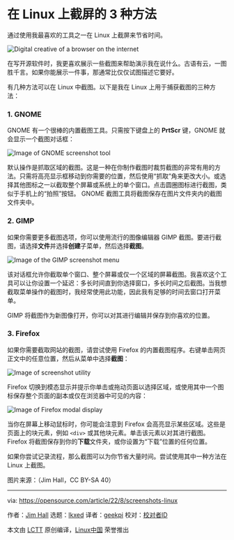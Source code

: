 [#]: subject: "3 ways to take screenshots on Linux"
[#]: via: "https://opensource.com/article/22/8/screenshots-linux"
[#]: author: "Jim Hall https://opensource.com/users/jim-hall"
[#]: collector: "lkxed"
[#]: translator: "geekpi"
[#]: reviewer: " "
[#]: publisher: " "
[#]: url: " "

在 Linux 上截屏的 3 种方法
======
通过使用我最喜欢的工具之一在 Linux 上截屏来节省时间。

![Digital creative of a browser on the internet][1]

在写开源软件时，我更喜欢展示一些截图来帮助演示我在说什么。古语有云，一图胜千言。如果你能展示一件事，那通常比仅仅试图描述它要好。

有几种方法可以在 Linux 中截图。以下是我在 Linux 上用于捕获截图的三种方法：

### 1. GNOME

GNOME 有一个很棒的内置截图工具。只需按下键盘上的 **PrtScr** 键，GNOME 就会显示一个截图对话框：

![Image of GNOME screenshot tool][2]

默认操作是抓取区域的截图。这是一种在你制作截图时裁剪截图的非常有用的方法。只需将高亮显示框移动到你需要的位置，然后使用“抓取”角来更改大小。或选择其他图标之一以截取整个屏幕或系统上的单个窗口。点击圆圈图标进行截图，类似于手机上的“拍照”按钮。 GNOME 截图工具将截图保存在图片文件夹内的截图文件夹中。

### 2. GIMP

如果你需要更多截图选项，你可以使用流行的图像编辑器 GIMP 截图。要进行截图，请选择**文件**并选择**创建**子菜单，然后选择**截图**。

![Image of the GIMP screenshot menu][3]

该对话框允许你截取单个窗口、整个屏幕或仅一个区域的屏幕截图。我喜欢这个工具可以让你设置一个延迟：多长时间直到你选择窗口，多长时间之后截图。当我想截取菜单操作的截图时，我经常使用此功能，因此我有足够的时间去窗口打开菜单。

GIMP 将截图作为新图像打开，你可以对其进行编辑并保存到你喜欢的位置。

### 3. Firefox

如果你需要截取网站的截图，请尝试使用 Firefox 的内置截图程序。右键单击网页正文中的任意位置，然后从菜单中选择**截图**：

![Image of screenshot utility][4]

Firefox 切换到模态显示并提示你单击或拖动页面以选择区域，或使用其中一个图标保存整个页面的副本或仅在浏览器中可见的内容：

![Image of Firefox modal display][5]

当你在屏幕上移动鼠标时，你可能会注意到 Firefox 会高亮显示某些区域。这些是页面上的块元素，例如 `<div>` 或其他块元素。单击该元素以对其进行截图。 Firefox 将截图保存到你的**下载**文件夹，或你设置为“下载”位置的任何位置。

如果你尝试记录流程，那么截图可以为你节省大量时间。尝试使用其中一种方法在 Linux 上截图。

图片来源：（Jim Hall，CC BY-SA 40）

--------------------------------------------------------------------------------

via: https://opensource.com/article/22/8/screenshots-linux

作者：[Jim Hall][a]
选题：[lkxed][b]
译者：[geekpi](https://github.com/geekpi)
校对：[校对者ID](https://github.com/校对者ID)

本文由 [LCTT](https://github.com/LCTT/TranslateProject) 原创编译，[Linux中国](https://linux.cn/) 荣誉推出

[a]: https://opensource.com/users/jim-hall
[b]: https://github.com/lkxed
[1]: https://opensource.com/sites/default/files/lead-images/browser_web_internet_website.png
[2]: https://opensource.com/sites/default/files/2022-07/screenshot-gnome.png
[3]: https://opensource.com/sites/default/files/2022-07/gimp-screenshot.png
[4]: https://opensource.com/sites/default/files/2022-07/firefox-screenshot_cropped_0.png
[5]: https://opensource.com/sites/default/files/2022-07/firefox-screenshot_1.png
